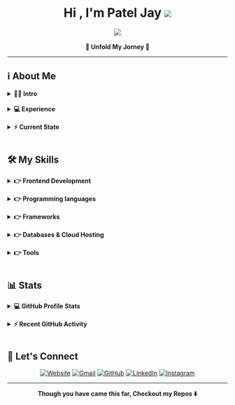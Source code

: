 <h1 align="center">Hi , I'm Patel Jay <img src="https://media.giphy.com/media/hvRJCLFzcasrR4ia7z/giphy.gif" width="35"></h1>
<p align="center">
  <a href="https://github.com/DenverCoder1/readme-typing-svg"><img src="https://readme-typing-svg.herokuapp.com?font=Quando&color=3da47a&size=24&center=true&vCenter=true&lines=Full+Stack+Web+Developer;Open+Source+Contributer;AI+%7C+ML+Enthusiastic;Researcher;Ready+For+The+Challenges"></a>
</p>

<p align="center"><b>🌟 Unfold My Jorney 🌟</b></p>
<hr/>

## ℹ️ About Me

<details> 
  <summary><b>👱‍♂️ Intro</b></summary>
  <br/>
  <p>
    <img align="right" src="programmer.svg" alt="programmer" width="25%">
    <p align="left">
        <p>🏫 &nbsp;Pursuing my B.tech Degree In Information and Communication Technology From PDEU.</p>
        <p>💙 &nbsp;A Passionate Techie who Loves to take New Challenges in life and to concur it.</p>
        <p>✨ &nbsp;Busy In Crafting My Future Success Story.</p>
        <p>📘 &nbsp;Always Motivated to Learn Something New Everyday.</p>
        <p>♟️ &nbsp;Like to Play Chess in My Free Time.</p>
    </p>
  </p>
</details>
<br/>
<details> 
  <summary><b>💻 Experience</b></summary>
  <br/>
  <p>
    <img align="right" src="work.svg" alt="work" width="25%">
    <p align="left">
        <p>🏢 &nbsp;Full Stack Web Developer At <a href="https://www.infopercept.com">Infopercept Consulting</a> &nbsp;&nbsp;<i>(Apr 2021 - Present)</i></p>
        <p>🌈 &nbsp;Beta Student Ambassador At <a href="https://studentambassadors.microsoft.com/">Microsoft Learn Student Ambassador</a> &nbsp;&nbsp;<i>(Jan 2021 - Present)</i></p>
        <p>👨‍💻 &nbsp;Web Head At <a href="https://encodepdeu.org">Encode - The Computer Science Club</a> &nbsp;&nbsp;<i>(Oct 2020 - Present)</i></p>
        <p>🎫 &nbsp;Technical Member At <a href="https://csi-india.org.in">Computer Society of India</a> &nbsp;&nbsp;<i>(Nov 2020 - Present)</i></p>
        <p>🌐 &nbsp;Web Developement Member At <a href="https://dsc.community.dev/pandit-deendayal-petroleum-university">Developer Student Club</a> &nbsp;&nbsp;<i>(Nov 2020 - Present)</i></p>
    </p>
  </p>
</details>
<br/>
<details> 
  <summary><b>⚡ Current State</b></summary>
  <br/>
  <p>
    <img align="right" src="learning.svg" alt="learning" width="25%">
    <p align="left">
        <p>📗 &nbsp;I am Currently Learning Node.js, ML</p>
        <p>🚧 &nbsp;I am Currently Working on <a href="https://github.com/jaypatel31/Nodejs-Example">Nodejs Project</a>.</p>
        <p>🎓 &nbsp;I am also Enrolled in the <a href="www.udacity.com/scholarships/aws-machine-learning-scholarship-program">AWS ML Scholar Programm.</a></p>
        <p>💬 &nbsp;Feel free to Reach out to me for any Tech Related Stuffs.</p>
    </p>
  </p>
</details>
<br/>

## 🛠️ My Skills

<details> 
  <summary><b>👉 Frontend Development</b></summary>
  <br/>
  <p align="left">
      <img alt="C" src="https://img.shields.io/badge/HTML5-E34F26?style=for-the-badge&logo=html5&logoColor=white">
      <img alt="C" src="https://img.shields.io/badge/CSS3-1572B6?style=for-the-badge&logo=css3&logoColor=white">
      <img alt="C" src="https://img.shields.io/badge/JavaScript-323330?style=for-the-badge&logo=javascript&logoColor=F7DF1E">
      <img alt="C" src="https://img.shields.io/badge/json-5E5C5C?style=for-the-badge&logo=json&logoColor=white">
      <img alt="C" src="https://img.shields.io/badge/TypeScript-007ACC?style=for-the-badge&logo=typescript&logoColor=white">
    
  </p>
</details>
<br/>
<details> 
  <summary><b>👉 Programming languages</b></summary>
  <br/>
  <p align="left"> 
      <img alt="C" src="https://img.shields.io/badge/Python-FFD43B?style=for-the-badge&logo=python&logoColor=darkgreen">
      <img alt="C" src="https://img.shields.io/badge/C-00599C?style=for-the-badge&logo=c&logoColor=white">
      <img alt="C" src="https://img.shields.io/badge/PHP-777BB4?style=for-the-badge&logo=php&logoColor=white">
  </p>
</details>
<br/>
<details> 
  <summary><b>👉 Frameworks</b></summary>
  <br/>
  <p align="left"> 
      <img alt="C" src="https://img.shields.io/badge/React-20232A?style=for-the-badge&logo=react&logoColor=61DAFB">
      <img alt="C" src="https://img.shields.io/badge/Markdown-000000?style=for-the-badge&logo=markdown&logoColor=white">
      <img alt="C" src="https://img.shields.io/badge/AngularJS-E23237?style=for-the-badge&logo=angularjs&logoColor=white">
      <img alt="C" src="https://img.shields.io/badge/Tailwind_CSS-38B2AC?style=for-the-badge&logo=tailwind-css&logoColor=white">
      <img alt="C" src="https://img.shields.io/badge/Bootstrap-563D7C?style=for-the-badge&logo=bootstrap&logoColor=white">
      <img alt="C" src="https://img.shields.io/badge/Material--UI-0081CB?style=for-the-badge&logo=material-ui&logoColor=white">
      <img alt="C" src="https://img.shields.io/badge/React_Router-CA4245?style=for-the-badge&logo=react-router&logoColor=white">
      <img alt="C" src="https://img.shields.io/badge/jQuery-0769AD?style=for-the-badge&logo=jquery&logoColor=white">
      <img alt="C" src="https://img.shields.io/badge/Chart.js-FF6384?style=for-the-badge&logo=chartdotjs&logoColor=white">
      <img alt="C" src="https://img.shields.io/badge/ThreeJs-black?style=for-the-badge&logo=three.js&logoColor=white">
  </p>
</details>
<br/>
<details> 
  <summary><b>👉 Databases & Cloud Hosting</b></summary>
  <br/>
  <p align="left"> 
      <img alt="C" src="https://img.shields.io/badge/MySQL-FF5E11?style=for-the-badge&logo=mysql&logoColor=white">
      <img alt="C" src="https://img.shields.io/badge/microsoft%20azure-0089D6?style=for-the-badge&logo=microsoft-azure&logoColor=white">
      <img alt="C" src="https://img.shields.io/badge/Heroku-430098?style=for-the-badge&logo=heroku&logoColor=white">
      <img alt="C" src="https://img.shields.io/badge/GitHub-100000?style=for-the-badge&logo=github&logoColor=white">
  </p>
</details>
<br/>
<details> 
  <summary><b>👉 Tools</b></summary>
  <br/>
  <p align="left"> 
      <img alt="C" src="https://img.shields.io/badge/Visual_Studio_Code-0078D4?style=for-the-badge&logo=visual%20studio%20code&logoColor=white">
      <img alt="C" src="https://img.shields.io/badge/Git-F05032?style=for-the-badge&logo=git&logoColor=white">
      <img alt="C" src="https://img.shields.io/badge/Canva-%2300C4CC.svg?&style=for-the-badge&logo=Canva&logoColor=white">
      <img alt="C" src="https://img.shields.io/badge/Figma-F24E1E?style=for-the-badge&logo=figma&logoColor=white">
  </p>
</details>
<br/>

## 📊 Stats

<details> 
  <summary><b>💻 GitHub Profile Stats</b></summary>
  <br/>
  <p>
    <p align="center"><img align="center" src="https://github-readme-stats.vercel.app/api?username=jaypatel31&show_icons=true&locale=en&theme=vue-dark" alt="jaypatel31" height="180em"/></p>
    <p align="center"><img align="center" src="https://github-readme-stats.vercel.app/api/top-langs?username=jaypatel31&show_icons=true&locale=en&layout=compact&theme=vue-dark" alt="jaypatel31" height="180em"/></p>
    <p align="center"><img  src="https://github-readme-streak-stats.herokuapp.com/?user=jaypatel31&theme=vue-dark" alt="jaypatel31" />
  </p></p>
    
</details>
<br/>
<details>
  <summary><b>⚡ Recent GitHub Activity</b></summary>
  <br/>
   <a href="https://github.com/jaypatel31"><img alt="Jay's Activity Graph" src="https://activity-graph.herokuapp.com/graph?username=jaypatel31&custom_title=Jay%20Patel%27s%20Contribution%20Graph&theme=github-light&bg_color=273849&line=3da47a&color=fff" /></a>
  <br/>

</details>
<br/>

## 🔗 Let's Connect
<p align="center">
  <a href="http://pateljay.me/"><img src="https://img.icons8.com/bubbles/50/000000/web.png" alt="Website"/></a>
	<a href="mailto:jaypatel32157@gmail.com"><img src="https://img.icons8.com/bubbles/50/000000/gmail.png" alt="Gmail"/></a>
	<a href="https://github.com/jaypatel31"><img src="https://img.icons8.com/bubbles/50/000000/github.png" alt="GitHub"/></a>
	<a href="https://www.linkedin.com/in/--jaypatel--/"><img src="https://img.icons8.com/bubbles/50/000000/linkedin.png" alt="LinkedIn"/></a>
	<a href="https://www.instagram.com/jaypatel98196/"><img src="https://img.icons8.com/bubbles/50/000000/instagram.png" alt="Instagram"/></a>
</p>
<hr/>
<p align="center"><b>Though you have came this far, Checkout my Repos ⬇️</b></p>

